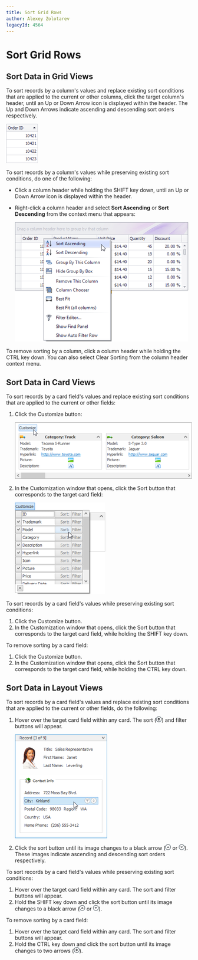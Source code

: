 ```yaml
---
title: Sort Grid Rows
author: Alexey Zolotarev
legacyId: 4564
---
```

# Sort Grid Rows
## Sort Data in Grid Views
To sort records by a column's values and replace existing sort conditions that are applied to the current or other columns, click the target column's header, until an Up or Down Arrow icon is displayed within the header. The Up and Down Arrows indicate ascending and descending sort orders respectively. 

![EU_XtraGrid_GridView_SortAscendingIcon](../../../images/img7562.png)

To sort records by a column's values while preserving existing sort conditions, do one of the following:
* Click a column header while holding the SHIFT key down, until an Up or Down Arrow icon is displayed within the header.
* Right-click a column header and select **Sort Ascending** or **Sort Descending** from the context menu that appears:
	
	![EU_GridControl_SortingViaColumnMenu](../../../images/img117630.png)

To remove sorting by a column, click a column header while holding the CTRL key down. You can also select Clear Sorting from the column header context menu.

## Sort Data in Card Views
To sort records by a card field's values and replace existing sort conditions that are applied to the current or other fields:
1. Click the Customize button:
	
	![EU_XtraGrid_CardView_CustomizeButton](../../../images/img7489.png)
2. In the Customization window that opens, click the Sort button that corresponds to the target card field:
	
	![EU_GridControl_CardView_CustomizationMenuSortButton](../../../images/img117631.png)

To sort records by a card field's values while preserving existing sort conditions:
1. Click the Customize button.
2. In the Customization window that opens, click the Sort button that corresponds to the target card field, while holding the SHIFT key down.

To remove sorting by a card field:
1. Click the Customize button.
2. In the Customization window that opens, click the Sort button that corresponds to the target card field, while holding the CTRL key down.

## Sort Data in Layout Views
To sort records by a card field's values and replace existing sort conditions that are applied to the current or other fields, do the following:
1. Hover over the target card field within any card. The sort (![EU_XtraGrid_LayoutView_SortButton_Icon](../../../images/img7563.png)) and filter buttons will appear.
	
	![EU_XtraGrid_LayoutView_FilterSortButtons](../../../images/img7500.png)
2. Click the sort button until its image changes to a black arrow (![EU_XtraGrid_LayoutView_Sort_NonEmptyAscending](../../../images/img7564.png) or ![EU_XtraGrid_LayoutView_Sort_NonEmptyDescending](../../../images/img7565.png)). These images indicate ascending and descending sort orders respectively.

To sort records by a card field's values while preserving existing sort conditions:
1. Hover over the target card field within any card. The sort and filter buttons will appear.
2. Hold the SHIFT key down and click the sort button until its image changes to a black arrow (![EU_XtraGrid_LayoutView_Sort_NonEmptyAscending](../../../images/img7564.png) or ![EU_XtraGrid_LayoutView_Sort_NonEmptyDescending](../../../images/img7565.png)).

To remove sorting by a card field:
1. Hover over the target card field within any card. The sort and filter buttons will appear.
2. Hold the CTRL key down and click the sort button until its image changes to two arrows (![EU_XtraGrid_LayoutView_SortButton_Icon](../../../images/img7563.png)).